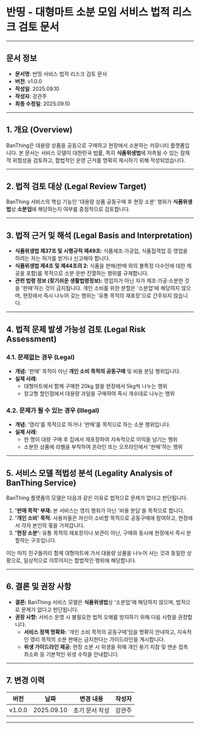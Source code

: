 # 반띵 - 대형마트 소분 모임 서비스 법적 리스크 검토 문서

---

## 문서 정보
- **문서명**: 반띵 서비스 법적 리스크 검토 문서
- **버전**: v1.0.0
- **작성일**: 2025.09.10
- **작성자**: 강관주
- **최종 수정일**: 2025.09.10

---

## 1. 개요 (Overview)

BanThing은 대용량 상품을 공동으로 구매하고 현장에서 소분하는 커뮤니티 플랫폼입니다. 본 문서는 서비스 모델이 대한민국 법률, 특히 **식품위생법**에 저촉될 수 있는 잠재적 위험성을 검토하고, 합법적인 운영 근거를 명확히 제시하기 위해 작성되었습니다.

---

## 2. 법적 검토 대상 (Legal Review Target)
BanThing 서비스의 핵심 기능인 '대용량 상품 공동구매 후 현장 소분' 행위가 **식품위생법**상 **소분업**에 해당하는지 여부를 중점적으로 검토합니다.

---

## 3. 법적 근거 및 해석 (Legal Basis and Interpretation)

* **식품위생법 제37조 및 시행규칙 제49조:** 식품제조·가공업, 식품접객업 등 영업을 하려는 자는 허가를 받거나 신고해야 합니다.
* **식품위생법 제4조 및 제44조의 2:** 식품을 판매(판매 외의 불특정 다수인에 대한 제공을 포함)를 목적으로 소분·운반·진열하는 행위를 규제합니다.
* **관련 법령 정보 (찾기쉬운 생활법령정보):** 영업자가 아닌 자가 제조·가공·소분한 것을 '판매'하는 것이 금지됩니다. 개인 소비를 위한 분할은 '소분업'에 해당하지 않으며, 현장에서 즉시 나누어 갖는 행위는 '유통 목적의 재포장'으로 간주되지 않습니다.

---

## 4. 법적 문제 발생 가능성 검토 (Legal Risk Assessment)

### 4.1. 문제없는 경우 (Legal)
* **개념:** '판매' 목적이 아닌 **개인 소비 목적의 공동구매** 및 비용 분담 행위입니다.
* **실제 사례:**
    * 대형마트에서 함께 구매한 20kg 쌀을 현장에서 5kg씩 나누는 행위
    * 창고형 할인점에서 대용량 과일을 구매하여 즉시 개수대로 나누는 행위

### 4.2. 문제가 될 수 있는 경우 (Illegal)
* **개념:** '영리'를 목적으로 하거나 '판매'를 목적으로 하는 소분 행위입니다.
* **실제 사례:**
    * 한 명이 대량 구매 후 집에서 재포장하여 지속적으로 이익을 남기는 행위
    * 소분한 상품에 라벨을 부착하여 온라인 또는 오프라인에서 '판매'하는 행위

---

## 5. 서비스 모델 적법성 분석 (Legality Analysis of BanThing Service)

BanThing 플랫폼의 모델은 다음과 같은 이유로 법적으로 문제가 없다고 판단됩니다.

1.  **'판매 목적' 부재:** 본 서비스는 영리 행위가 아닌 '비용 분담'을 목적으로 합니다.
2.  **'개인 소비' 목적:** 사용자들은 자신이 소비할 목적으로 공동구매에 참여하고, 현장에서 각자 본인의 몫을 가져갑니다.
3.  **'현장 소분':** 유통 목적의 재포장이나 보관이 아닌, 구매와 동시에 현장에서 즉시 분할하는 구조입니다.

이는 마치 친구들끼리 함께 대형마트에 가서 대용량 상품을 나누어 사는 것과 동일한 상황으로, 일상적으로 이루어지는 합법적인 행위에 해당합니다.

---

## 6. 결론 및 권장 사항

* **결론:** BanThing 서비스 모델은 **식품위생법**상 '소분업'에 해당하지 않으며, 법적으로 문제가 없다고 판단됩니다.
* **권장 사항:** 서비스 운영 시 불필요한 법적 오해를 방지하기 위해 다음 사항을 권장합니다.
    * **서비스 정책 명확화:** '개인 소비 목적의 공동구매'임을 명확히 안내하고, 지속적인 영리 목적의 소분 판매는 금지한다는 가이드라인을 게시합니다.
    * **위생 가이드라인 제공:** 현장 소분 시 위생을 위해 개인 용기 지참 및 맨손 접촉 최소화 등 기본적인 위생 수칙을 안내합니다.

---

## 7. 변경 이력

| 버전     | 날짜         | 변경 내용    | 작성자 |
|--------|------------|----------|-----|
| v1.0.0 | 2025.09.10 | 초기 문서 작성 | 강관주 |

---